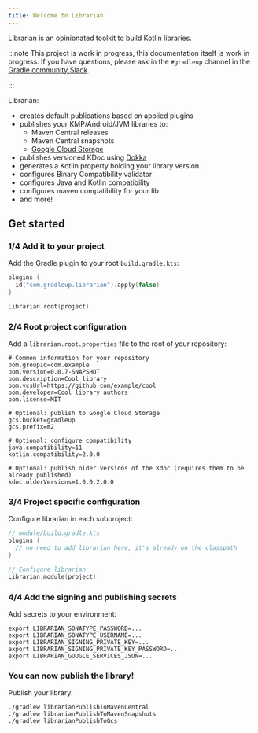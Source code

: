 ```yaml
---
title: Welcome to Librarian
---
```


Librarian is an opinionated toolkit to build Kotlin libraries.

:::note
This project is work in progress, this documentation itself is work in progress.
If you have questions, please ask in the `#gradleup` channel in the [Gradle community Slack](https://gradle-community.slack.com/).

:::

Librarian:

* creates default publications based on applied plugins  
* publishes your KMP/Android/JVM libraries to:
    * Maven Central releases
    * Maven Central snapshots 
    * [Google Cloud Storage](https://cloud.google.com/storage?hl=en)
* publishes versioned KDoc using [Dokka](https://github.com/Kotlin/dokka)
* generates a Kotlin property holding your library version
* configures Binary Compatibility validator
* configures Java and Kotlin compatibility
* configures maven compatibility for your lib
* and more!


## Get started

### 1/4 Add it to your project

Add the Gradle plugin to your root `build.gradle.kts`:

```kotlin
plugins {
  id("com.gradleup.librarian").apply(false)
}

Librarian.root(project)
```

### 2/4 Root project configuration

Add a `librarian.root.properties` file to the root of your repository:

```
# Common information for your repository
pom.groupId=com.example
pom.version=0.0.7-SNAPSHOT
pom.description=Cool library
pom.vcsUrl=https://github.com/example/cool
pom.developer=Cool library authors
pom.license=MIT

# Optional: publish to Google Cloud Storage
gcs.bucket=gradleup
gcs.prefix=m2

# Optional: configure compatibility
java.compatibility=11 
kotlin.compatibility=2.0.0

# Optional: publish older versions of the Kdoc (requires them to be already published)
kdoc.olderVersions=1.0.0,2.0.0
```

### 3/4 Project specific configuration

Configure librarian in each subproject:

```kotlin
// module/build.gradle.kts
plugins {
  // no need to add librarian here, it's already on the classpath
}

// Configure librarian
Librarian.module(project)
```

### 4/4 Add the signing and publishing secrets

Add secrets to your environment:

```
export LIBRARIAN_SONATYPE_PASSWORD=...
export LIBRARIAN_SONATYPE_USERNAME=...
export LIBRARIAN_SIGNING_PRIVATE_KEY=...
export LIBRARIAN_SIGNING_PRIVATE_KEY_PASSWORD=...
export LIBRARIAN_GOOGLE_SERVICES_JSON=...
```

### You can now publish the library!

Publish your library:

```
./gradlew librarianPublishToMavenCentral
./gradlew librarianPublishToMavenSnapshots
./gradlew librarianPublishToGcs
```

